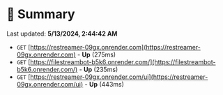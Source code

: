 # 📖 Summary
Last updated: **5/13/2024, 2:44:42 AM**

- `GET` [https://restreamer-09gx.onrender.com](https://restreamer-09gx.onrender.com) - **Up** (275ms)
- `GET` [https://filestreambot-b5k6.onrender.com/](https://filestreambot-b5k6.onrender.com/) - **Up** (235ms)
- `GET` [https://restreamer-09gx.onrender.com/ui](https://restreamer-09gx.onrender.com/ui) - **Up** (443ms)
